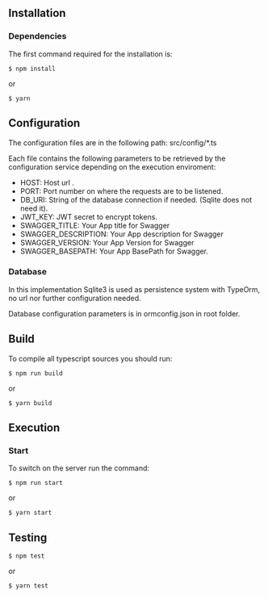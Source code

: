 ## Installation

### Dependencies

The first command required for the installation is:

    $ npm install

or

    $ yarn

## Configuration

The configuration files are in the following path: src/config/\*.ts

Each file contains the following parameters to be retrieved by the configuration service depending on the execution enviroment:

- HOST: Host url .
- PORT: Port number on where the requests are to be listened.
- DB_URI: String of the database connection if needed. (Sqlite does not need it).
- JWT_KEY: JWT secret to encrypt tokens.
- SWAGGER_TITLE: Your App title for Swagger
- SWAGGER_DESCRIPTION: Your App description for Swagger
- SWAGGER_VERSION: Your App Version for Swagger
- SWAGGER_BASEPATH: Your App BasePath for Swagger.

### Database

In this implementation Sqlite3 is used as persistence system with TypeOrm, no url nor further configuration needed.

Database configuration parameters is in ormconfig.json in root folder.

## Build

To compile all typescript sources you should run:

    $ npm run build

or

    $ yarn build

## Execution

### Start

To switch on the server run the command:

    $ npm run start

or

    $ yarn start

## Testing

    $ npm test

or

    $ yarn test
